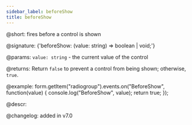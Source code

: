 ```yaml
---
sidebar_label: beforeShow
title: beforeShow
---          
```


@short: fires before a control is shown

@signature: {'beforeShow: (value: string) => boolean | void;'} 

@params:
`value: string` - the current value of the control

@returns:
Return `false` to prevent a control from being shown; otherwise, `true`.

@example:
form.getItem("radiogroup").events.on("BeforeShow", function(value) {
    console.log("BeforeShow", value);
    return true;
});

@descr:

@changelog: added in v7.0
